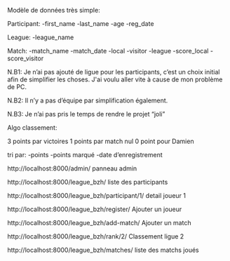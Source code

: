 Modèle de données très simple:

Participant:
	-first_name 
	-last_name
	-age
	-reg_date

League:
	-league_name

Match:
	-match_name
    	-match_date
    	-local
    	-visitor
    	-league
    	-score_local
    	-score_visitor

N.B1: Je n’ai pas ajouté de ligue pour les participants, c’est un choix initial afin de simplifier les choses. J'ai voulu aller vite à cause de mon problème de PC.

N.B2: Il n’y a pas d’équipe par simplification également.

N.B3: Je n’ai pas pris le temps de rendre le projet “joli”
 

Algo classement:

3 points par victoires
1 points par match nul
0 point pour Damien

tri par:
-points
-points marqué
-date d’enregistrement



http://localhost:8000/admin/
panneau admin

http://localhost:8000/league_bzh/
liste des participants

http://localhost:8000/league_bzh/participant/1/
detail joueur 1

http://localhost:8000/league_bzh/register/
Ajouter un joueur

http://localhost:8000/league_bzh/add-match/
Ajouter un match

http://localhost:8000/league_bzh/rank/2/
Classement ligue 2

http://localhost:8000/league_bzh/matches/
liste des matchs joués
